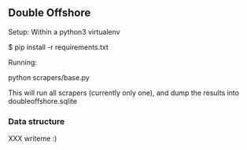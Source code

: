 ## Double Offshore


Setup:
Within a python3 virtualenv

$ pip install -r requirements.txt


Running:

python scrapers/base.py

This will run all scrapers (currently only one), and dump the results into doubleoffshore.sqlite

### Data structure

XXX writeme :)